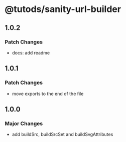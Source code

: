 # @tutods/sanity-url-builder

## 1.0.2

### Patch Changes

- docs: add readme

## 1.0.1

### Patch Changes

- move exports to the end of the file

## 1.0.0

### Major Changes

- add buildSrc, buildSrcSet and buildSvgAttributes
